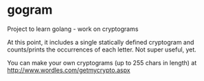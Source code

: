 # gogram
Project to learn golang - work on cryptograms

At this point, it includes a single statically defined cryptogram and counts/prints the occurrences of each letter. 
Not super useful, yet.

You can make your own cryptograms (up to 255 chars in length) at http://www.wordles.com/getmycrypto.aspx
